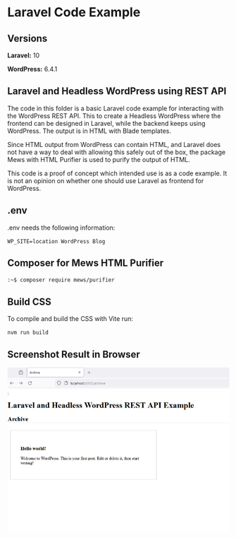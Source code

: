# Laravel Code Example

## Versions
**Laravel:** 10

**WordPress:** 6.4.1

## Laravel and Headless WordPress using REST API

The code in this folder is a basic Laravel code example for interacting with the WordPress REST API. 
This to create a Headless WordPress where the frontend can be designed in Laravel, while the backend keeps using WordPress. The output is in HTML with Blade templates.

Since HTML output from WordPress can contain HTML, and Laravel does not have a way to deal with allowing this safely out of the box, the package Mews with HTML Purifier is used to purify the output of  HTML.

This code is a proof of concept which intended use is as a code example. It is not an opinion on whether one should use Laravel as frontend for WordPress.

## .env

.env needs the following information: 

```
WP_SITE=location WordPress Blog
```

## Composer for Mews HTML Purifier

```
:~$ composer require mews/purifier
```

## Build CSS

To compile and build the CSS with Vite run:

```
nvm run build
```

## Screenshot Result in Browser

![alt text](https://github.com/CodezPoet/code_examples/blob/main/laravel/screenshot.png)
